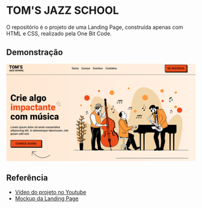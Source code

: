 
# TOM'S JAZZ SCHOOL

O repositório é o projeto de uma Landing Page, construída apenas com HTML e CSS, realizado pela One Bit Code.


## Demonstração

<img src="/assets/img.png"/>


## Referência

 - [Vídeo do projeto no Youtube](https://www.youtube.com/watch?v=Wo7UnH8TYbc&list=PLdDT8if5attF0knjot5S1pcDGMLH3L3zm&index=3)
 - [Mockup da Landing Page](https://www.figma.com/file/76GJ4uK7PyKeAo6dcpVyjA/Tom's-Jazz-School?type=design&node-id=0-1&mode=design)

